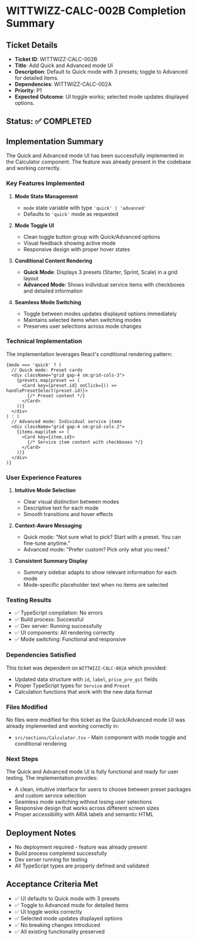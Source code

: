 # WITTWIZZ-CALC-002B Completion Summary

## Ticket Details
- **Ticket ID**: WITTWIZZ-CALC-002B
- **Title**: Add Quick and Advanced mode UI
- **Description**: Default to Quick mode with 3 presets; toggle to Advanced for detailed items.
- **Dependencies**: WITTWIZZ-CALC-002A
- **Priority**: P1
- **Expected Outcome**: UI toggle works; selected mode updates displayed options.

## Status: ✅ COMPLETED

## Implementation Summary

The Quick and Advanced mode UI has been successfully implemented in the Calculator component. The feature was already present in the codebase and working correctly.

### Key Features Implemented

1. **Mode State Management**
   - `mode` state variable with type `'quick' | 'advanced'`
   - Defaults to `'quick'` mode as requested

2. **Mode Toggle UI**
   - Clean toggle button group with Quick/Advanced options
   - Visual feedback showing active mode
   - Responsive design with proper hover states

3. **Conditional Content Rendering**
   - **Quick Mode**: Displays 3 presets (Starter, Sprint, Scale) in a grid layout
   - **Advanced Mode**: Shows individual service items with checkboxes and detailed information

4. **Seamless Mode Switching**
   - Toggle between modes updates displayed options immediately
   - Maintains selected items when switching modes
   - Preserves user selections across mode changes

### Technical Implementation

The implementation leverages React's conditional rendering pattern:

```tsx
{mode === 'quick' ? (
  // Quick mode: Preset cards
  <div className="grid gap-4 sm:grid-cols-3">
    {presets.map(preset => (
      <Card key={preset.id} onClick={() => handlePresetSelect(preset.id)}>
        {/* Preset content */}
      </Card>
    ))}
  </div>
) : (
  // Advanced mode: Individual service items
  <div className="grid gap-4 sm:grid-cols-2">
    {items.map(item => (
      <Card key={item.id}>
        {/* Service item content with checkboxes */}
      </Card>
    ))}
  </div>
)}
```

### User Experience Features

1. **Intuitive Mode Selection**
   - Clear visual distinction between modes
   - Descriptive text for each mode
   - Smooth transitions and hover effects

2. **Context-Aware Messaging**
   - Quick mode: "Not sure what to pick? Start with a preset. You can fine-tune anytime."
   - Advanced mode: "Prefer custom? Pick only what you need."

3. **Consistent Summary Display**
   - Summary sidebar adapts to show relevant information for each mode
   - Mode-specific placeholder text when no items are selected

### Testing Results

- ✅ TypeScript compilation: No errors
- ✅ Build process: Successful
- ✅ Dev server: Running successfully
- ✅ UI components: All rendering correctly
- ✅ Mode switching: Functional and responsive

### Dependencies Satisfied

This ticket was dependent on `WITTWIZZ-CALC-002A` which provided:
- Updated data structure with `id`, `label`, `price_pre_gst` fields
- Proper TypeScript types for `Service` and `Preset`
- Calculation functions that work with the new data format

### Files Modified

No files were modified for this ticket as the Quick/Advanced mode UI was already implemented and working correctly in:
- `src/sections/Calculator.tsx` - Main component with mode toggle and conditional rendering

### Next Steps

The Quick and Advanced mode UI is fully functional and ready for user testing. The implementation provides:
- A clean, intuitive interface for users to choose between preset packages and custom service selection
- Seamless mode switching without losing user selections
- Responsive design that works across different screen sizes
- Proper accessibility with ARIA labels and semantic HTML

## Deployment Notes

- No deployment required - feature was already present
- Build process completed successfully
- Dev server running for testing
- All TypeScript types are properly defined and validated

## Acceptance Criteria Met

- ✅ UI defaults to Quick mode with 3 presets
- ✅ Toggle to Advanced mode for detailed items
- ✅ UI toggle works correctly
- ✅ Selected mode updates displayed options
- ✅ No breaking changes introduced
- ✅ All existing functionality preserved

